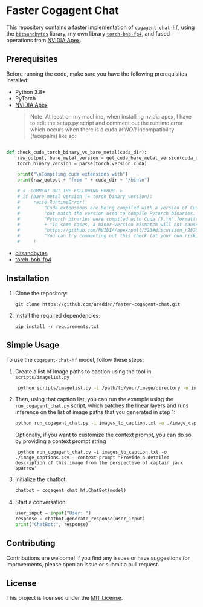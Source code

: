 # Faster Cogagent Chat

This repository contains a faster implementation of [`cogagent-chat-hf`](https://github.com/THUDM/CogVLM), using the [`bitsandbytes`](https://github.com/TimDettmers/bitsandbytes) library, my own library [`torch-bnb-fp4`](https://github.com/aredden/torch-bnb-fp4), and fused operations from [NVIDIA Apex](https://github.com/NVIDIA/apex).

## Prerequisites

Before running the code, make sure you have the following prerequisites installed:

- Python 3.8+
- PyTorch
- [NVIDIA Apex](https://github.com/NVIDIA/apex)
  > Note: At least on my machine, when installing nvidia apex, I have to edit the setup.py script and comment out the runtime error which occurs when there is a cuda _MINOR_ incompatibility (facepalm) like so:

```py

def check_cuda_torch_binary_vs_bare_metal(cuda_dir):
    raw_output, bare_metal_version = get_cuda_bare_metal_version(cuda_dir)
    torch_binary_version = parse(torch.version.cuda)

    print("\nCompiling cuda extensions with")
    print(raw_output + "from " + cuda_dir + "/bin\n")

    # <- COMMENT OUT THE FOLLOWING ERROR ->
    # if (bare_metal_version != torch_binary_version):
    #     raise RuntimeError(
    #         "Cuda extensions are being compiled with a version of Cuda that does "
    #         "not match the version used to compile Pytorch binaries.  "
    #         "Pytorch binaries were compiled with Cuda {}.\n".format(torch.version.cuda)
    #         + "In some cases, a minor-version mismatch will not cause later errors:  "
    #         "https://github.com/NVIDIA/apex/pull/323#discussion_r287021798.  "
    #         "You can try commenting out this check (at your own risk)."
    #     )


```

- [bitsandbytes](https://github.com/TimDettmers/bitsandbytes)
- [torch-bnb-fp4](https://github.com/aredden/torch-bnb-fp4)

## Installation

1. Clone the repository:

   ```shell
   git clone https://github.com/aredden/faster-cogagent-chat.git
   ```

2. Install the required dependencies:

   ```shell
   pip install -r requirements.txt
   ```

## Simple Usage

To use the `cogagent-chat-hf` model, follow these steps:

1. Create a list of image paths to caption using the tool in `scripts/imagelist.py`

   ```bash
    python scripts/imagelist.py -i /path/to/your/image/directory -o images_to_caption.txt
   ```

2. Then, using that caption list, you can run the example using the `run_cogagent_chat.py` script, which patches the linear layers and runs inference on the list of image paths that you generated in step 1:

   ```bash
   python run_cogagent_chat.py -i images_to_caption.txt -o ./image_captions.csv
   ```

   Optionally, if you want to customize the context prompt, you can do so by providing a context prompt string

   ```
    python run_cogagent_chat.py -i images_to_caption.txt -o ./image_captions.csv --context-prompt "Provide a detailed description of this image from the perspective of captain jack sparrow"
   ```

3. Initialize the chatbot:

   ```python
   chatbot = cogagent_chat_hf.ChatBot(model)
   ```

4. Start a conversation:

   ```python
   user_input = input("User: ")
   response = chatbot.generate_response(user_input)
   print("ChatBot:", response)
   ```

## Contributing

Contributions are welcome! If you find any issues or have suggestions for improvements, please open an issue or submit a pull request.

## License

This project is licensed under the [MIT License](LICENSE).
